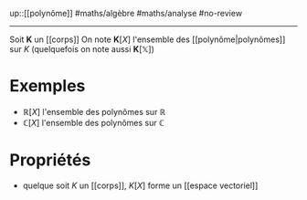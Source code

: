 up::[[polynôme]]
#maths/algèbre #maths/analyse #no-review 

----
Soit $\mathbf{K}$ un [[corps]]
On note $\mathbf{K}[X]$ l'ensemble des [[polynôme|polynômes]] sur $K$
(quelquefois on note aussi $\mathbf{K}[\mathbb{X}]$)

# Exemples
 - $\mathbb{R}[X]$ l'ensemble des polynômes sur $\mathbb{R}$
 - $\mathbb{C}[X]$ l'ensemble des polynômes sur $\mathbb{C}$

# Propriétés
 - quelque soit $K$ un [[corps]], $K[X]$ forme un [[espace vectoriel]]

